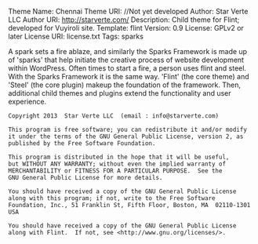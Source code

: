 Theme Name:     Chennai
Theme URI:      //Not yet developed
Author:         Star Verte LLC
Author URI:     http://starverte.com/
Description:    Child theme for Flint; developed for Vuyiroli site.
Template:       flint
Version:        0.9
License:  GPLv2 or later
License URI:	license.txt
Tags:		sparks

A spark sets a fire ablaze, and similarly the Sparks Framework is made up of 'sparks' that help initiate the creative process of website development within WordPress. Often times to start a fire, a person uses flint and steel. With the Sparks Framework it is the same way. 'Flint' (the core theme) and 'Steel' (the core plugin) makeup the foundation of the framework. Then, additional child themes and plugins extend the functionality and user experience.

    Copyright 2013  Star Verte LLC  (email : info@starverte.com)
    
    This program is free software; you can redistribute it and/or modify
    it under the terms of the GNU General Public License, version 2, as 
    published by the Free Software Foundation.
    
    This program is distributed in the hope that it will be useful,
    but WITHOUT ANY WARRANTY; without even the implied warranty of
    MERCHANTABILITY or FITNESS FOR A PARTICULAR PURPOSE.  See the
    GNU General Public License for more details.
    
    You should have received a copy of the GNU General Public License
    along with this program; if not, write to the Free Software
    Foundation, Inc., 51 Franklin St, Fifth Floor, Boston, MA  02110-1301  USA
    
    You should have received a copy of the GNU General Public License
    along with Flint.  If not, see <http://www.gnu.org/licenses/>.
